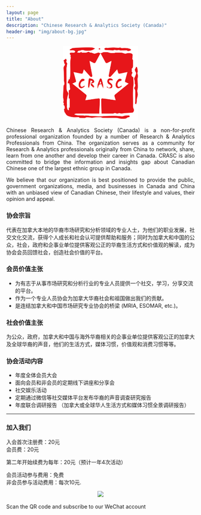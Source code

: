 ```yaml
---
layout: page
title: "About"
description: "Chinese Research & Analytics Society (Canada)"
header-img: "img/about-bg.jpg"
---
```


<p align="center">
  <img src="/img/logos/CRASC.png">
</p>

<p align="justify">
Chinese Research & Analytics Society (Canada) is a non-for-profit professional organization founded by a number of Research & Analytics Professionals from China. The organization serves as a community for Research & Analytics professionals originally from China to network, share, learn from one another and develop their career in Canada. CRASC is also committed to bridge the information and insights gap about Canadian Chinese one of the largest ethnic group in Canada. 
</p>

<p align="justify">
We believe that our organization is best positioned to provide the  public, government organizations, media, and businesses in Canada and China  with an unbiased view of Canadian Chinese, their lifestyle and values, their opinion and appeal. 
</p>
	
### 协会宗旨

<p align="justify">
代表在加拿大本地的华裔市场研究和分析领域的专业人士，为他们的职业发展，社交文化交流，获得个人成长和社会认可提供帮助和服务；同时为加拿大和中国的公众，社会，政府和企事业单位提供客观公正的华裔生活方式和价值观的解读，成为协会会员回馈社会，创造社会价值的平台。
</p>

### 会员价值主张

* 为有志于从事市场研究和分析行业的专业人员提供一个社交，学习，分享交流的平台。
* 作为一个专业人员协会为加拿大华裔社会和祖国做出我们的贡献。
* 是连结加拿大和中国市场研究专业协会的桥梁 (MRIA, ESOMAR, etc.)。

### 社会价值主张
<p align="justify">
为公众，政府，加拿大和中国与海外华裔相关的企事业单位提供客观公正的加拿大及全球华裔的声音，他们的生活方式，媒体习惯，价值观和消费习惯等等。
</p>

### 协会活动内容

* 年度全体会员大会
* 面向会员和非会员的定期线下讲座和分享会
* 社交娱乐活动
* 定期通过微信等社交媒体平台发布华裔的声音调查研究报告
* 年度联合调研报告 （加拿大或全球华人生活方式和媒体习惯全景调研报告）

---

### 加入我们

入会首次注册费：20元 <br/>
会员费：20元

第二年开始续费为每年：20元（预计一年4次活动）

会员活动参与费用：免费 <br/>
非会员参与活动费用：每次10元.

<p align="center">
  <img src="https://mmbiz.qpic.cn/mmbiz_jpg/bbylg7SuiaLdwwaQSrHPj14tu35LkxtdA90nCM6uUjX6sQ7uXnPKfqIiaf4Y4fgJsy8bCKsXotX6qXeiaPo75bic2w/640?wx_fmt=jpeg&tp=webp&wxfrom=5&wx_lazy=1">
</p>
<span class="caption text-muted">Scan the QR code and subscribe to our WeChat account</span>